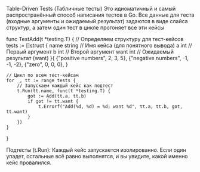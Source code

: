 Table-Driven Tests (Табличные тесты)
Это идиоматичный и самый распространённый способ написания тестов в Go. Все данные для теста (входные аргументы и ожидаемый результат) задаются в виде слайса структур, а затем один тест в цикле прогоняет все эти кейсы

func TestAdd(t *testing.T) {
    // Определяем структуру для тест-кейсов
    tests := []struct {
        name string // Имя кейса (для понятного вывода)
        a    int    // Первый аргумент
        b    int    // Второй аргумент
        want int    // Ожидаемый результат (want)
    }{
        {"positive numbers", 2, 3, 5},
        {"negative numbers", -1, -1, -2},
        {"zero", 0, 0, 0},
    }

    // Цикл по всем тест-кейсам
    for _, tt := range tests {
        // Запускаем каждый кейс как подтест
        t.Run(tt.name, func(t *testing.T) {
            got := Add(tt.a, tt.b)
            if got != tt.want {
                t.Errorf("Add(%d, %d) = %d; want %d", tt.a, tt.b, got, tt.want)
            }
        })
    }
}

Подтесты (t.Run): Каждый кейс запускается изолированно. Если один упадет, остальные всё равно выполнятся, и вы увидите, какой именно кейс провалился.